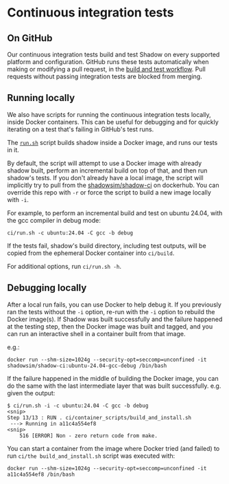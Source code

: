 # Continuous integration tests

## On GitHub

Our continuous integration tests build and test Shadow on every supported
platform and configuration. GitHub runs these tests automatically when making
or modifying a pull request, in the [build and test
workflow](../.github/workflows/build_shadow.yml). Pull requests without passing
integration tests are blocked from merging.

## Running locally

We also have scripts for running the continuous integration tests locally,
inside Docker containers. This can be useful for debugging and for quickly
iterating on a test that's failing in GitHub's test runs.

The [`run.sh`](../ci/run.sh) script builds shadow inside a Docker image, and
runs our tests in it.

By default, the script will attempt to use a Docker image with already shadow
built, perform an incremental build on top of that, and then run shadow's tests.
If you don't already have a local image, the script will implicitly try to pull
from the [shadowsim/shadow-ci](https://hub.docker.com/r/shadowsim/shadow-ci) on
dockerhub. You can override this repo with `-r` or force the script to build a
new image locally with `-i`.

For example, to perform an incremental build and test on ubuntu 24.04,
with the gcc compiler in debug mode:

```{.bash}
ci/run.sh -c ubuntu:24.04 -C gcc -b debug
```

If the tests fail, shadow's build directory, including test outputs, will be copied
from the ephemeral Docker container into `ci/build`.

For additional options, run `ci/run.sh -h`.

## Debugging locally

After a local run fails, you can use Docker to help debug it. If you previously
ran the tests without the `-i` option, re-run with the `-i` option to rebuild
the Docker image(s). If Shadow was built successfully and the failure happened
at the testing step, then the Docker image was built and tagged, and you can
run an interactive shell in a container built from that image.

e.g.:

```{.bash}
docker run --shm-size=1024g --security-opt=seccomp=unconfined -it shadowsim/shadow-ci:ubuntu-24.04-gcc-debug /bin/bash
```

If the failure happened in the middle of building the Docker image, you can do
the same with the last intermediate layer that was built successfully. e.g.
given the output:

```{.bash}
$ ci/run.sh -i -c ubuntu:24.04 -C gcc -b debug
<snip>
Step 13/13 : RUN . ci/container_scripts/build_and_install.sh
 ---> Running in a11c4a554ef8
<snip>
    516 [ERROR] Non - zero return code from make.
```

You can start a container from the image where Docker tried (and failed) to run
`ci/the build_and_install.sh` script was executed with:

```{.bash}
docker run --shm-size=1024g --security-opt=seccomp=unconfined -it a11c4a554ef8 /bin/bash
```
